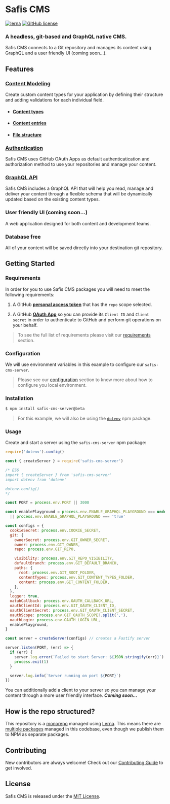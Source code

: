 # Safis CMS


[![lerna](https://img.shields.io/badge/maintained%20with-lerna-cc00ff.svg)](https://lerna.js.org/)  [![GitHub license](https://img.shields.io/badge/license-MIT-blue.svg)](https://github.com/safistech/safis-cms/blob/master/LICENSE)

### A headless, git-based and GraphQL native CMS.

Safis CMS connects to a Git repository and manages its content using GraphQL and a user friendly UI (coming soon...).

## Features

### [Content Modeling](/docs/content-modeling.md)
Create custom content types for your application by defining their structure and adding validations for each individual field.

- #### [Content types](/docs/content-modeling.md#content-types)

- #### [Content entries](/docs/content-modeling.md#content-entries)

- #### [File structure](/docs/content-modeling.md#file-structure)

### [Authentication](/docs/authentication.md)
Safis CMS uses GitHub OAuth Apps as default authenticatication and authorization method to use your repositories and manage your content.

### [GraphQL API](/docs/graphql.md)
Safis CMS includes a GraphQL API that will help you read, manage and deliver your content through a flexible schema that will be dynamically updated based on the existing content types.

### User friendly UI (coming soon...)
A web application designed for both content and development teams.

### Database free
All of your content will be saved directly into your destination git repository.

## Getting Started

### Requirements
In order for you to use Safis CMS packages you will need to meet the following requirements:

1. A GitHub **[personal access token](https://docs.github.com/en/github/authenticating-to-github/creating-a-personal-access-token)** that has the `repo` scope selected.

2. A GitHub **[OAuth App](https://docs.github.com/en/developers/apps/creating-an-oauth-app)** so you can provide its `Client ID` and `Client secret` in order to authenticate to GitHub and perform git operations on your behalf.

> To see the full list of requirements please visit our [requirements](/CONTRIBUTING.md#requirements) section.

### Configuration
We will use environment variables in this example to configure our `safis-cms-server`.

> Please see our [configuration](/CONTRIBUTING.md#configuration) section to know more about how to configure you local environment.

### Installation
```sh
$ npm install safis-cms-server@beta
```

> For this example, we will also be using the [`dotenv`](https://github.com/motdotla/dotenv) npm package.

### Usage
Create and start a server using the `safis-cms-server` npm package:

```js
require('dotenv').config()

const { createServer } = require('safis-cms-server')

/* ES6
import { createServer } from 'safis-cms-server'
import dotenv from 'dotenv'

dotenv.config()
*/

const PORT = process.env.PORT || 3000

const enablePlayground = process.env.ENABLE_GRAPHQL_PLAYGROUND === undefined
  || process.env.ENABLE_GRAPHQL_PLAYGROUND === 'true'

const configs = {
  cookieSecret: process.env.COOKIE_SECRET,
  git: {
    ownerSecret: process.env.GIT_OWNER_SECRET,
    owner: process.env.GIT_OWNER,
    repo: process.env.GIT_REPO,

    visibility: process.env.GIT_REPO_VISIBILITY,
    defaultBranch: process.env.GIT_DEFAULT_BRANCH,
    paths: {
      root: process.env.GIT_ROOT_FOLDER,
      contentTypes: process.env.GIT_CONTENT_TYPES_FOLDER,
      content: process.env.GIT_CONTENT_FOLDER,
    },
  },
  logger: true,
  oatuhCallback: process.env.OAUTH_CALLBACK_URL,
  oauthClientId: process.env.GIT_OAUTH_CLIENT_ID,
  oauthClientSecret: process.env.GIT_OAUTH_CLIENT_SECRET,
  oauthScope: process.env.GIT_OAUTH_SCOPE?.split(','),
  oauthLogin: process.env.OAUTH_LOGIN_URL,
  enablePlayground,
}

const server = createServer(configs) // creates a Fastify server

server.listen(PORT, (err) => {
  if (err) {
    server.log.error(`Failed to start Server: ${JSON.stringify(err)}`)
    process.exit(1)
  }

  server.log.info(`Server running on port ${PORT}`)
})
```

You can additionally add a client to your server so you can manage your content through a more user friendly interface. ***Coming soon...***

## How is the repo structured?
This repository is a [monorepo](https://trunkbaseddevelopment.com/monorepos/) managed using [Lerna](https://github.com/lerna/lerna). This means there are [multiple packages](https://github.com/safis-io/safis-cms/tree/main/packages) managed in this codebase, even though we publish them to NPM as separate packages.

## Contributing
New contributors are always welcome! Check out our [Contributing Guide](/CONTRIBUTING.md) to get involved.

<!-- ## Change Log
This project adheres to Semantic Versioning. Every release is documented on the Github Releases page. -->

## License
Safis CMS is released under the [MIT License](https://github.com/safis-io/safis-cms/blob/main/LICENSE).